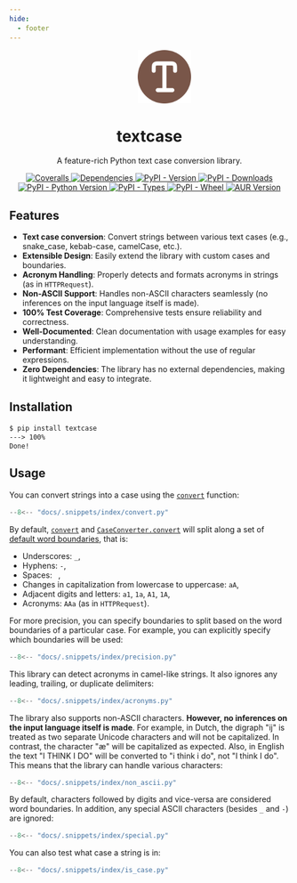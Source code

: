 ```yaml
---
hide:
  - footer
---
```


<p align="center">
  <span>&emsp;</span>
  <span>&emsp;</span>
  <span>&emsp;</span>
  <a href="https://pypi.python.org/pypi/textcase">
    <img src="https://raw.githubusercontent.com/zobweyt/textcase/refs/heads/main/docs/assets/favicon.svg" alt="textcase logo" width="96" height="96" />
  </a>
</p>

<h1 align="center">
  textcase
</h1>

<p align="center">
  A feature-rich Python text case conversion library.
</p>

<p align="center">
  <a href="https://coveralls.io/github/zobweyt/textcase" target="_blank">
    <img src="https://img.shields.io/coverallsCoverage/github/zobweyt/textcase?branch=main" alt="Coveralls"/>
  </a>
  <a href="https://pypi.python.org/pypi/textcase" target="_blank">
    <img src="https://img.shields.io/badge/dependencies-0-brightgreen" alt="Dependencies"/>
  </a>
  <a href="https://pypi.python.org/pypi/textcase" target="_blank">
    <img src="https://img.shields.io/pypi/v/textcase.svg" alt="PyPI - Version"/>
  </a>
  <a href="https://pypistats.org/packages/textcase" target="_blank">
    <img src="https://img.shields.io/pypi/dm/textcase" alt="PyPI - Downloads"/>
  </a>
  <a href="https://pypi.python.org/pypi/textcase" target="_blank">
    <img src="https://img.shields.io/pypi/pyversions/textcase.svg" alt="PyPI - Python Version"/>
  </a>
  <a href="https://pypi.python.org/pypi/textcase" target="_blank">
    <img src="https://img.shields.io/pypi/types/textcase" alt="PyPI - Types"/>
  </a>
  <a href="https://pypi.python.org/pypi/textcase" target="_blank">
    <img src="https://img.shields.io/pypi/wheel/textcase" alt="PyPI - Wheel"/>
  </a>
  <a href="https://aur.archlinux.org/packages/python-textcase-git" target="_blank">
    <img src="https://img.shields.io/aur/version/python-textcase-git" alt="AUR Version"/>
  </a>
</p>

## Features

- **Text case conversion**: Convert strings between various text cases (e.g., snake_case, kebab-case, camelCase, etc.).
- **Extensible Design**: Easily extend the library with custom cases and boundaries.
- **Acronym Handling**: Properly detects and formats acronyms in strings (as in `HTTPRequest`).
- **Non-ASCII Support**: Handles non-ASCII characters seamlessly (no inferences on the input language itself is made).
- **100% Test Coverage**: Comprehensive tests ensure reliability and correctness.
- **Well-Documented**: Clean documentation with usage examples for easy understanding.
- **Performant**: Efficient implementation without the use of regular expressions.
- **Zero Dependencies**: The library has no external dependencies, making it lightweight and easy to integrate.

## Installation

<!-- termynal -->

```console
$ pip install textcase
---> 100%
Done!
```

## Usage

You can convert strings into a case using the [`convert`](./reference/convert.md/) function:

```python id="convert" exec="true" source="tabbed-left" tabs="convert.py|output.txt" result="txt"
--8<-- "docs/.snippets/index/convert.py"
```

By default, [`convert`](./reference/convert.md/) and [`CaseConverter.convert`](./reference/converter.md/#textcase.converter.CaseConverter.convert) will split along a set of [default word boundaries](./reference/boundary.md/#textcase.boundary.DEFAULT_BOUNDARIES), that is:

- Underscores: `_`,
- Hyphens: `-`,
- Spaces: ` `,
- Changes in capitalization from lowercase to uppercase: `aA`,
- Adjacent digits and letters: `a1`, `1a`, `A1`, `1A`,
- Acronyms: `AAa` (as in `HTTPRequest`).

For more precision, you can specify boundaries to split based on the word boundaries of a particular case. For example, you can explicitly specify which boundaries will be used:

```python id="precision" exec="true" source="tabbed-left" tabs="precision.py|output.txt" result="txt" hl_lines="4"
--8<-- "docs/.snippets/index/precision.py"
```

This library can detect acronyms in camel-like strings. It also ignores any leading, trailing, or duplicate delimiters:

```python id="acronyms" exec="true" source="tabbed-left" tabs="acronyms.py|output.txt" result="txt"
--8<-- "docs/.snippets/index/acronyms.py"
```

The library also supports non-ASCII characters. **However, no inferences on the input language itself is made**. For example, in Dutch, the digraph "ij" is treated as two separate Unicode characters and will not be capitalized. In contrast, the character "æ" will be capitalized as expected. Also, in English the text "I THINK I DO" will be converted to "i think i do", not "I think I do". This means that the library can handle various characters:

```python id="non_ascii" exec="true" source="tabbed-left" tabs="non_ascii.py|output.txt" result="txt"
--8<-- "docs/.snippets/index/non_ascii.py"
```

By default, characters followed by digits and vice-versa are considered word boundaries. In addition, any special ASCII characters (besides `_` and `-`) are ignored:

```python id="special" exec="true" source="tabbed-left" tabs="special.py|output.txt" result="txt"
--8<-- "docs/.snippets/index/special.py"
```

You can also test what case a string is in:

```python id="is_case" exec="true" source="tabbed-left" tabs="is_case.py|output.txt" result="txt"
--8<-- "docs/.snippets/index/is_case.py"
```
